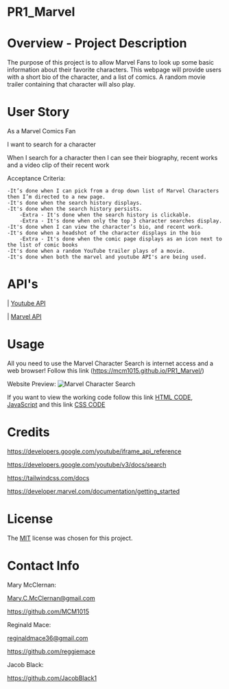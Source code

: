 # PR1_Marvel
 
# Overview - Project Description

The purpose of this project is to allow Marvel Fans to look up some basic information about their favorite characters. 
This webpage will provide users with a short bio of the character, and a list of comics.
A random movie trailer containing that character will also play. 

# User Story
As a Marvel Comics Fan

I want to search for a character

When I search for a character then I can see their biography, recent works and a video clip of their recent work

Acceptance Criteria:

    -It’s done when I can pick from a drop down list of Marvel Characters then I’m directed to a new page.
    -It's done when the search history displays.
    -It's done when the search history persists.
        -Extra - It's done when the search history is clickable.
        -Extra - It's done when only the top 3 character searches display.
    -It's done when I can view the character’s bio, and recent work.
    -It's done when a headshot of the character displays in the bio
        -Extra - It's done when the comic page displays as an icon next to the list of comic books
    -It's done when a random YouTube trailer plays of a movie.
    -It's done when both the marvel and youtube API's are being used.
    
# API's
| [Youtube API](https://www.youtube.com/yt/dev/api-resources.html) 

| [Marvel API](https://developer.marvel.com/) 

# Usage
All you need to use the Marvel Character Search is internet access and a web browser!
Follow this link (https://mcm1015.github.io/PR1_Marvel/)

Website Preview: 
![Marvel Character Search](./assets/images/Website_Preview.png)

If you want to view the working code follow this link [HTML CODE](index.html), [JavaScript](./assets/js/script.js) and this link [CSS CODE](./assets/css/style.css)

# Credits

https://developers.google.com/youtube/iframe_api_reference

https://developers.google.com/youtube/v3/docs/search

https://tailwindcss.com/docs 

https://developer.marvel.com/documentation/getting_started

# License

The [MIT](LICENSE) license was chosen for this project. 

# Contact Info
Mary McClernan: 

Mary.C.McClernan@gmail.com

https://github.com/MCM1015

Reginald Mace:

reginaldmace36@gmail.com 

https://github.com/reggiemace

Jacob Black:

https://github.com/JacobBlack1









